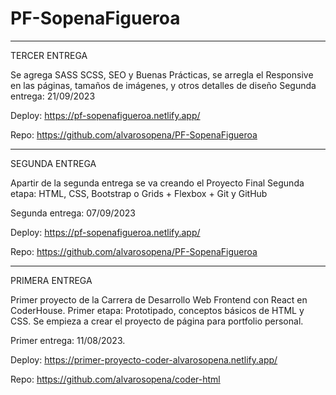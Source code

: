 # PF-SopenaFigueroa
-------------------------------------------------------------
TERCER ENTREGA

Se agrega SASS SCSS, SEO y Buenas Prácticas, se arregla el Responsive en las páginas, tamaños de imágenes, y otros detalles de diseño
Segunda entrega: 21/09/2023

Deploy: https://pf-sopenafigueroa.netlify.app/

Repo: https://github.com/alvarosopena/PF-SopenaFigueroa

-------------------------------------------------------------
SEGUNDA ENTREGA 

Apartir de la segunda entrega se va creando el Proyecto Final 
Segunda etapa: HTML, CSS, Bootstrap o Grids + Flexbox + Git y GitHub

Segunda entrega: 07/09/2023

Deploy: https://pf-sopenafigueroa.netlify.app/

Repo: https://github.com/alvarosopena/PF-SopenaFigueroa

-------------------------------------------------------------
PRIMERA ENTREGA 

Primer proyecto de la Carrera de Desarrollo Web Frontend con React en CoderHouse. 
Primer etapa: Prototipado, conceptos básicos de HTML y CSS. Se empieza a crear el proyecto de página para portfolio personal. 

Primer entrega: 11/08/2023. 

Deploy: https://primer-proyecto-coder-alvarosopena.netlify.app/ 

Repo: https://github.com/alvarosopena/coder-html

